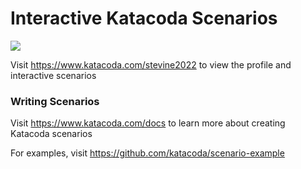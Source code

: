 # Interactive Katacoda Scenarios

[![](http://shields.katacoda.com/katacoda/stevine2022/count.svg)](https://www.katacoda.com/stevine2022 "Get your profile on Katacoda.com")

Visit https://www.katacoda.com/stevine2022 to view the profile and interactive scenarios

### Writing Scenarios
Visit https://www.katacoda.com/docs to learn more about creating Katacoda scenarios

For examples, visit https://github.com/katacoda/scenario-example
